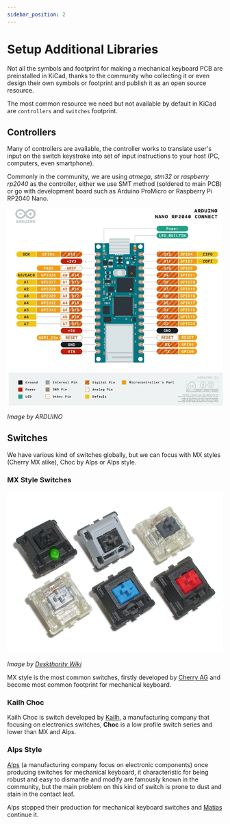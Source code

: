 ```yaml
---
sidebar_position: 2
---
```


# Setup Additional Libraries

Not all the symbols and footprint for making a mechanical keyboard PCB are preinstalled in KiCad, thanks to the community who collecting it or even design their own symbols or footprint and publish it as an open source resource.

The most common resource we need but not available by default in KiCad are `controllers` and `switches` footprint.

## Controllers

Many of controllers are available, the controller works to translate user's input on the switch keystroke into set of input instructions to your host (PC, computers, even smartphone).

Commonly in the community, we are using *atmega*, *stm32* or *raspberry rp2040* as the controller, either we use SMT method (soldered to main PCB) or go with development board such as Arduino ProMicro or Raspberry Pi RP2040 Nano. 

![RP2040 Nano](./_assets/nano-rp2040.webp)

_Image by ARDUINO_

## Switches

We have various kind of switches globally, but we can focus with MX styles (Cherry MX alike), Choc by Alps or Alps style.

### MX Style Switches

![Cherry MX](./_assets/800px-Cherry_MX.jpg)

_Image by [Deskthority Wiki](https://deskthority.net/wiki/Cherry_MX)_

MX style is the most common switches, firstly developed by [Cherry AG](https://www.cherrymx.de/en) and become most common footprint for mechanical keyboard.

### Kailh Choc

Kailh Choc is switch developed by [Kailh](https://www.kailh.net/), a manufacturing company that focusing on electronics switches, **Choc** is a low profile switch series and lower than MX and Alps.

### Alps Style

[Alps](https://www.alpsalpine.com/e/) (a manufacturing company focus on electronic components) once producing switches for mechanical keyboard, it characteristic for being robust and easy to dismantle and modify are famously known in the community, but the main problem on this kind of switch is prone to dust and stain in the contact leaf.

Alps stopped their production for mechanical keyboard switches and [Matias](https://matias.ca/switches/) continue it.